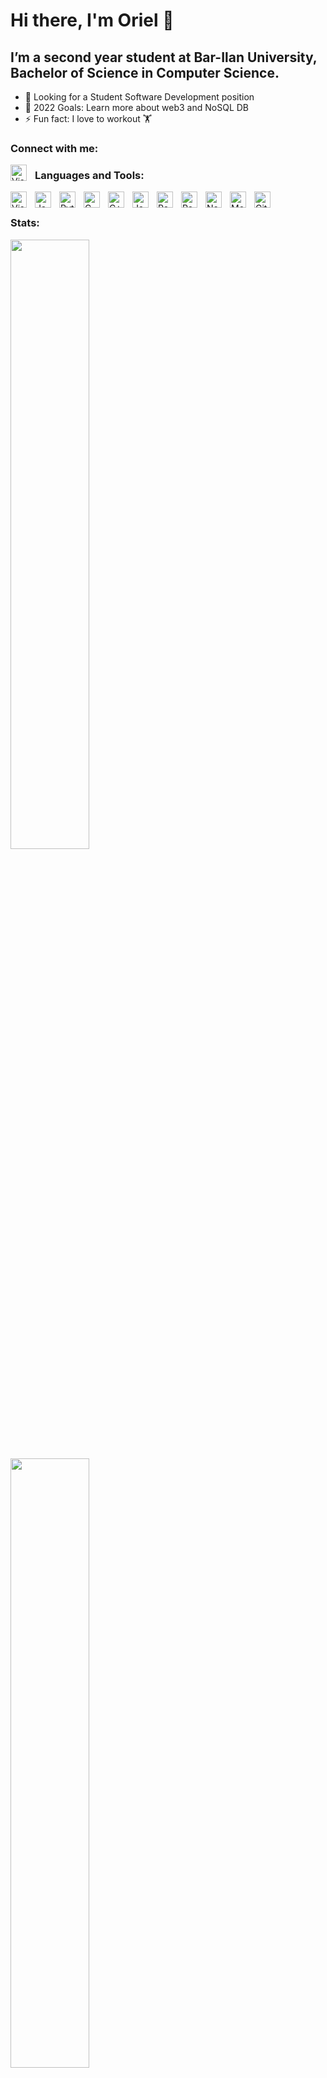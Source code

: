 # Hi there, I'm Oriel 👋 

## I’m a second year student at Bar-Ilan University, Bachelor of Science in Computer Science.

- 🌱 Looking for a Student Software Development position
- 🥅 2022 Goals: Learn more about web3 and NoSQL DB
- ⚡ Fun fact: I love to workout 🏋️

### Connect with me:

<a href = "https://www.linkedin.com/in/orielzehavi/">
<img align="left" alt="Visual Studio Code" width="26px" src="https://cdn.jsdelivr.net/gh/devicons/devicon/icons/linkedin/linkedin-original.svg" style="padding-right:10px;" />
</a>


### Languages and Tools:
<img align="left" alt="Visual Studio Code" width="26px" src="https://cdn.jsdelivr.net/gh/devicons/devicon/icons/vscode/vscode-original.svg" style="padding-right:10px;" />
<img align="left" alt="Java" width="26px" src="https://cdn.jsdelivr.net/gh/devicons/devicon/icons/java/java-original.svg" style="padding-right:10px;" />
<img align="left" alt="Python" width="26px" src="https://cdn.jsdelivr.net/gh/devicons/devicon/icons/python/python-original.svg" style="padding-right:10px;" />
<img align="left" alt="C" width="26px" src="https://cdn.jsdelivr.net/gh/devicons/devicon/icons/c/c-original.svg" style="padding-right:10px;" />
<img align="left" alt="C++" width="26px" src="https://cdn.jsdelivr.net/gh/devicons/devicon/icons/cplusplus/cplusplus-original.svg" style="padding-right:10px;" />
<img align="left" alt="JavaScript" width="26px" src="https://cdn.jsdelivr.net/gh/devicons/devicon/icons/javascript/javascript-original.svg" style="padding-right:10px;" />
<img align="left" alt="React" width="26px" src="https://cdn.jsdelivr.net/gh/devicons/devicon/icons/react/react-original.svg" style="padding-right:10px;" />
<img align="left" alt="Redux" width="26px" src="https://cdn.jsdelivr.net/gh/devicons/devicon/icons/redux/redux-original.svg" style="padding-right:10px;" />
<img align="left" alt="Node.js" width="26px" src="https://cdn.jsdelivr.net/gh/devicons/devicon/icons/nodejs/nodejs-original.svg" style="padding-right:10px;" />
<img align="left" alt="MongoDB" width="26px" src="https://cdn.jsdelivr.net/gh/devicons/devicon/icons/mongodb/mongodb-original.svg" style="padding-right:10px;" />
<img align="left" alt="Git" width="26px" src="https://cdn.jsdelivr.net/gh/devicons/devicon/icons/git/git-original.svg" style="padding-right:10px;" />
&nbsp;&nbsp;


### Stats:

  <img height="50%" width="auto" src ="https://github-readme-stats.vercel.app/api?username=orielProg&show_icons=true&theme=radical&hide=contribs">
  <img height="50%" width="auto" src ="https://github-readme-stats.vercel.app/api/top-langs/?username=orielProg&layout=compact&hide_border=true&theme=darcula&bg_color=00000000">  





